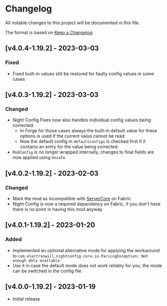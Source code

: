 # Changelog
All notable changes to this project will be documented in this file.

The format is based on [Keep a Changelog].

## [v4.0.4-1.19.2] - 2023-03-03
### Fixed
- Fixed built-in values still be restored for faulty config values in some cases 

## [v4.0.3-1.19.2] - 2023-03-03
### Changed
- Night Config Fixes now also handles individual config values being corrected: 
  - In Forge for those cases always the built-in default value for these options is used if the current value cannot be read
  - Now the default config in `defaultconfigs` is checked first if it contains an entry for the value being corrected
- `ModConfig` is no longer wrapped internally, changes to final fields are now applied using `Unsafe`

## [v4.0.2-1.19.2] - 2023-02-03
### Changed
- Mark the mod as incompatible with [ServerCore](https://www.curseforge.com/minecraft/mc-mods/servercore) on Fabric
- Night Config is now a required dependency on Fabric, if you don't have there is no point in having this mod anyway

## [v4.0.1-1.19.2] - 2023-01-20
### Added
- Implemented an optional alternative mode for applying the workaround to `com.electronwill.nightconfig.core.io.ParsingException: Not enough data available`
- Use it in case the default mode does not work reliably for you, the mode can be switched in the config file

## [v4.0.0-1.19.2] - 2023-01-19
- Initial release

[Keep a Changelog]: https://keepachangelog.com/en/1.0.0/
